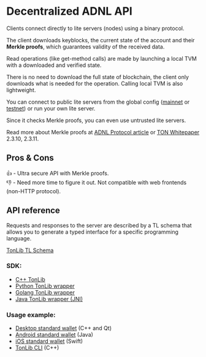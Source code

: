 # Decentralized ADNL API

Clients connect directly to lite servers (nodes) using a binary protocol.

The client downloads keyblocks, the current state of the account and their **Merkle proofs**, which guarantees validity of the received data.

Read operations (like get-method calls) are made by launching a local TVM with a downloaded and verified state.

There is no need to download the full state of blockchain, the client only downloads what is needed for the operation. Calling local TVM is also lightweight.

You can connect to public lite servers from the global config ([mainnet](https://ton.org/global-config.json) or [testnet](https://ton.org/testnet-global.config.json)) or run your own lite server.

Since it checks Merkle proofs, you can even use untrusted lite servers.

Read more about Merkle proofs at [ADNL Protocol article](/learn/overviews/ADNL) or [TON Whitepaper](https://ton.org/ton.pdf) 2.3.10, 2.3.11.

## Pros & Cons

👍 - Ultra secure API with Merkle proofs.  
👎 - Need more time to figure it out. Not compatible with web frontends (non-HTTP protocol).

## API reference

Requests and responses to the server are described by a TL schema that allows you to generate a typed interface for a specific programming language.

[TonLib TL Schema](https://github.com/ton-blockchain/ton/blob/master/tl/generate/scheme/tonlib_api.tl)

### SDK:

- [C++ TonLib](https://github.com/ton-blockchain/ton/tree/master/example/cpp)
- [Python TonLib wrapper](https://github.com/toncenter/pytonlib)
- [Golang TonLib wrapper](https://github.com/ton-blockchain/tonlib-go)
- [Java TonLib wrapper (JNI)](https://github.com/ton-blockchain/tonlib-java)

### Usage example:

- [Desktop standard wallet](https://github.com/ton-blockchain/wallet-desktop) (C++ and Qt)
- [Android standard wallet](https://github.com/ton-blockchain/wallet-android) (Java)
- [iOS standard wallet](https://github.com/ton-blockchain/wallet-ios) (Swift)
- [TonLib CLI](https://github.com/ton-blockchain/ton/blob/master/tonlib/tonlib/tonlib-cli.cpp) (C++)
